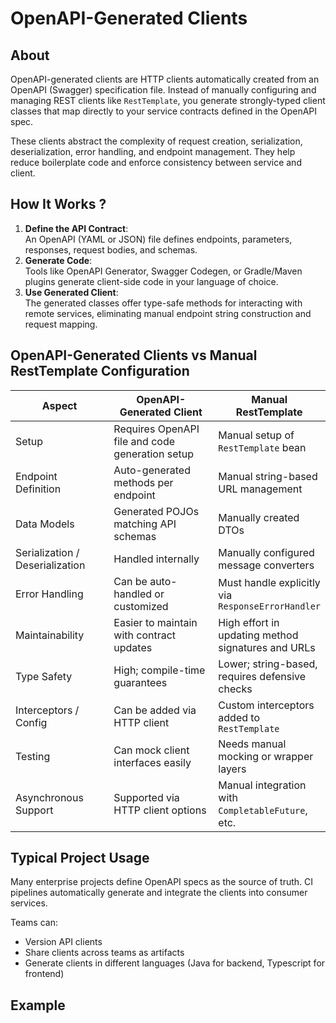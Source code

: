# OpenAPI-Generated Clients

## About

OpenAPI-generated clients are HTTP clients automatically created from an OpenAPI (Swagger) specification file. Instead of manually configuring and managing REST clients like `RestTemplate`, you generate strongly-typed client classes that map directly to your service contracts defined in the OpenAPI spec.

These clients abstract the complexity of request creation, serialization, deserialization, error handling, and endpoint management. They help reduce boilerplate code and enforce consistency between service and client.

## How It Works ?

1. **Define the API Contract**:\
   An OpenAPI (YAML or JSON) file defines endpoints, parameters, responses, request bodies, and schemas.
2. **Generate Code**:\
   Tools like OpenAPI Generator, Swagger Codegen, or Gradle/Maven plugins generate client-side code in your language of choice.
3. **Use Generated Client**:\
   The generated classes offer type-safe methods for interacting with remote services, eliminating manual endpoint string construction and request mapping.

## OpenAPI-Generated Clients vs Manual RestTemplate Configuration

<table data-full-width="true"><thead><tr><th width="222.3880615234375">Aspect</th><th width="323.677978515625">OpenAPI-Generated Client</th><th>Manual RestTemplate</th></tr></thead><tbody><tr><td>Setup</td><td>Requires OpenAPI file and code generation setup</td><td>Manual setup of <code>RestTemplate</code> bean</td></tr><tr><td>Endpoint Definition</td><td>Auto-generated methods per endpoint</td><td>Manual string-based URL management</td></tr><tr><td>Data Models</td><td>Generated POJOs matching API schemas</td><td>Manually created DTOs</td></tr><tr><td>Serialization / Deserialization</td><td>Handled internally</td><td>Manually configured message converters</td></tr><tr><td>Error Handling</td><td>Can be auto-handled or customized</td><td>Must handle explicitly via <code>ResponseErrorHandler</code></td></tr><tr><td>Maintainability</td><td>Easier to maintain with contract updates</td><td>High effort in updating method signatures and URLs</td></tr><tr><td>Type Safety</td><td>High; compile-time guarantees</td><td>Lower; string-based, requires defensive checks</td></tr><tr><td>Interceptors / Config</td><td>Can be added via HTTP client</td><td>Custom interceptors added to <code>RestTemplate</code></td></tr><tr><td>Testing</td><td>Can mock client interfaces easily</td><td>Needs manual mocking or wrapper layers</td></tr><tr><td>Asynchronous Support</td><td>Supported via HTTP client options</td><td>Manual integration with <code>CompletableFuture</code>, etc.</td></tr></tbody></table>

## Typical Project Usage

Many enterprise projects define OpenAPI specs as the source of truth. CI pipelines automatically generate and integrate the clients into consumer services.

Teams can:

* Version API clients
* Share clients across teams as artifacts
* Generate clients in different languages (Java for backend, Typescript for frontend)

## Example



